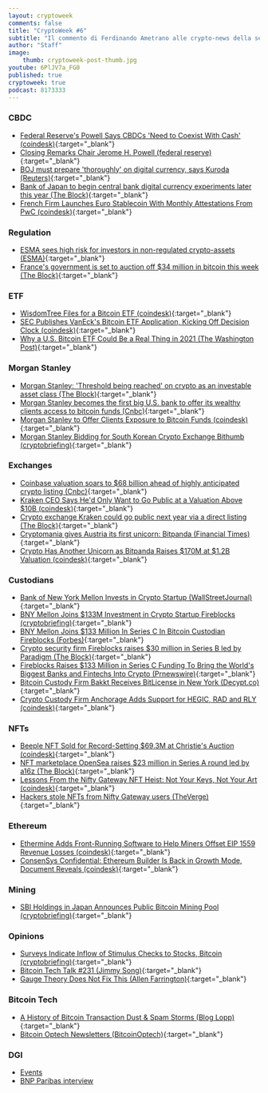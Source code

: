 ```yaml
---
layout: cryptoweek
comments: false
title: "CryptoWeek #6"
subtitle: "Il commento di Ferdinando Ametrano alle crypto-news della settimana" 
author: "Staff"
image:
    thumb: cryptoweek-post-thumb.jpg
youtube: 6PlJV7a_FG0
published: true
cryptoweek: true
podcast: 8173333
---
```

### CBDC

- [Federal Reserve's Powell Says CBDCs 'Need to Coexist With Cash' (coindesk)](https://www.coindesk.com/federal-reserves-powell-cbdc-coexist-cash){:target="_blank"}
- [Closing Remarks Chair Jerome H. Powell (federal reserve)](https://www.federalreserve.gov/newsevents/speech/powell20210318a.htm){:target="_blank"}
- [BOJ must prepare 'thoroughly' on digital currency, says Kuroda (Reuters)](https://www.reuters.com/article/us-japan-economy-boj-cbdc/boj-must-prepare-thoroughly-on-digital-currency-says-kuroda-idUSKBN2B80CS){:target="_blank"}
- [Bank of Japan to begin central bank digital currency experiments later this year (The Block)](https://www.theblockcrypto.com/linked/98555/bank-of-japan-cbdc-experiments-governor){:target="_blank"}
- [French Firm Launches Euro Stablecoin With Monthly Attestations From PwC (coindesk)](https://www.coindesk.com/french-firm-launches-euro-stablecoin-with-monthly-audits-from-pwc){:target="_blank"}

### Regulation

- [ESMA sees high risk for investors in non-regulated crypto-assets (ESMA)](https://www.esma.europa.eu/press-news/esma-news/esma-sees-high-risk-investors-in-non-regulated-crypto-assets){:target="_blank"}
- [France's government is set to auction off $34 million in bitcoin this week (The Block)](https://www.theblockcrypto.com/linked/98356/france-bitcoin-auction-wednesday){:target="_blank"}

### ETF

- [WisdomTree Files for a Bitcoin ETF (coindesk)](https://www.coindesk.com/wisdomtree-files-for-a-bitcoin-etf){:target="_blank"}
- [SEC Publishes VanEck's Bitcoin ETF Application, Kicking Off Decision Clock (coindesk)](https://www.coindesk.com/sec-vaneck-bitcoin-etf-2021){:target="_blank"}
- [Why a U.S. Bitcoin ETF Could Be a Real Thing in 2021 (The Washington Post)](https://www.washingtonpost.com/business/why-a-us-bitcoin-etf-could-be-a-real-thing-in-2021/2021/03/17/fe92797c-873b-11eb-be4a-24b89f616f2c_story.html){:target="_blank"}

### Morgan Stanley

- [Morgan Stanley: 'Threshold being reached' on crypto as an investable asset class (The Block)](https://www.theblockcrypto.com/linked/98606/morgan-stanley-crypto-asset-class-threshold){:target="_blank"}
- [Morgan Stanley becomes the first big U.S. bank to offer its wealthy clients access to bitcoin funds (Cnbc)](https://www.cnbc.com/2021/03/17/bitcoin-morgan-stanley-is-the-first-big-us-bank-to-offer-wealthy-clients-access-to-bitcoin-funds.html){:target="_blank"}
- [Morgan Stanley to Offer Clients Exposure to Bitcoin Funds (coindesk)](https://www.coindesk.com/morgan-stanley-to-offer-clients-exposure-to-bitcoin-funds-report){:target="_blank"}
- [Morgan Stanley Bidding for South Korean Crypto Exchange Bithumb (cryptobriefing)](https://cryptobriefing.com/morgan-stanley-bidding-south-korean-crypto-exchange-bithumb/){:target="_blank"}

### Exchanges

- [Coinbase valuation soars to $68 billion ahead of highly anticipated crypto listing (Cnbc)](https://www.cnbc.com/2021/03/17/coinbase-valuation-rises-to-68-billion-ahead-of-crypto-listing.html){:target="_blank"}
- [Kraken CEO Says He'd Only Want to Go Public at a Valuation Above $10B (coindesk)](https://www.coindesk.com/kraken-jesse-powell-bloomberg){:target="_blank"}
- [Crypto exchange Kraken could go public next year via a direct listing (The Block)](https://www.theblockcrypto.com/linked/98587/crypto-exchange-kraken-direct-listing-plan-2022){:target="_blank"}
- [Cryptomania gives Austria its first unicorn: Bitpanda (Financial Times)](https://www.ft.com/content/0f5d5439-c655-4f0f-a484-8aacd0333c96){:target="_blank"}
- [Crypto Has Another Unicorn as Bitpanda Raises $170M at $1.2B Valuation (coindesk)](https://www.coindesk.com/crypto-has-another-unicorn-as-bitpanda-raises-170m-at-1-2b-valuation){:target="_blank"}

### Custodians

- [Bank of New York Mellon Invests in Crypto Startup (WallStreetJournal)](https://www.wsj.com/articles/bank-of-new-york-mellon-invests-in-crypto-startup-11616063404){:target="_blank"}
- [BNY Mellon Joins $133M Investment in Crypto Startup Fireblocks (cryptobriefing)](https://cryptobriefing.com/bny-mellon-joins-133m-investment-crypto-startup-fireblocks/){:target="_blank"}
- [BNY Mellon Joins $133 Million In Series C In Bitcoin Custodian Fireblocks (Forbes)](https://www.forbes.com/sites/ninabambysheva/2021/03/18/bny-mellon-joins-133-million-in-series-c-in-bitcoin-custodian-fireblocks/){:target="_blank"}
- [Crypto security firm Fireblocks raises $30 million in Series B led by Paradigm (The Block)](https://www.theblockcrypto.com/post/85052/crypto-fireblocks-series-b-funding-round-paradigm){:target="_blank"}
- [Fireblocks Raises $133 Million in Series C Funding To Bring the World's Biggest Banks and Fintechs Into Crypto (Prnewswire)](https://www.prnewswire.com/news-releases/fireblocks-raises-133-million-in-series-c-funding-to-bring-the-worlds-biggest-banks-and-fintechs-into-crypto-301249839.html){:target="_blank"}
- [Bitcoin Custody Firm Bakkt Receives BitLicense in New York (Decypt.co)](https://decrypt.co/60982/bitcoin-custody-firm-bakkt-receives-bitlicense-in-new-york){:target="_blank"}
- [Crypto Custody Firm Anchorage Adds Support for HEGIC, RAD and RLY (coindesk)](https://www.coindesk.com/crypto-custody-firm-anchorage-adds-support-for-hegic-rad-and-rly){:target="_blank"}

### NFTs

- [Beeple NFT Sold for Record-Setting $69.3M at Christie's Auction (coindesk)](https://www.coindesk.com/beeple-nft-christies-auction){:target="_blank"}
- [NFT marketplace OpenSea raises $23 million in Series A round led by a16z (The Block)](https://www.theblockcrypto.com/linked/98757/nft-marketplace-opensea-funding-a16z){:target="_blank"}
- [Lessons From the Nifty Gateway NFT Heist: Not Your Keys, Not Your Art (coindesk)](https://www.coindesk.com/nifty-gateway-nft-hack-lessons){:target="_blank"}
- [Hackers stole NFTs from Nifty Gateway users (TheVerge)](https://www.theverge.com/2021/3/15/22331818/nifty-gateway-hack-steal-nfts-credit-card){:target="_blank"}

### Ethereum

- [Ethermine Adds Front-Running Software to Help Miners Offset EIP 1559 Revenue Losses (coindesk)](https://www.coindesk.com/ethermine-adds-front-running-software-to-help-miners-offset-eip-1559-revenue-losses){:target="_blank"}
- [ConsenSys Confidential: Ethereum Builder Is Back in Growth Mode, Document Reveals (coindesk)](https://www.coindesk.com/consensys-confidential-ethereum-builder-is-back-in-growth-mode-document-reveals){:target="_blank"}

### Mining

- [SBI Holdings in Japan Announces Public Bitcoin Mining Pool (cryptobriefing)](https://cryptobriefing.com/sbi-holdings-japan-announces-public-bitcoin-mining-pool/){:target="_blank"}

### Opinions

- [Surveys Indicate Inflow of Stimulus Checks to Stocks, Bitcoin (cryptobriefing)](https://cryptobriefing.com/surveys-indicate-inflow-stimulus-checks-stocks-bitcoin/){:target="_blank"}
- [Bitcoin Tech Talk #231 (Jimmy Song)](https://jimmysong.substack.com/p/taleb-peterson-and-weinsteins-engagement){:target="_blank"}
- [Gauge Theory Does Not Fix This (Allen Farrington)](https://allenfarrington.medium.com/gauge-theory-does-not-fix-this-625f98de3246){:target="_blank"}

### Bitcoin Tech

- [A History of Bitcoin Transaction Dust & Spam Storms (Blog Lopp)](https://blog.lopp.net/history-bitcoin-transaction-dust-spam-storms/){:target="_blank"}
- [Bitcoin Optech Newsletters (BitcoinOptech)](https://bitcoinops.org/en/newsletters/){:target="_blank"}

### DGI

- [Events](https://dgi.io/events/)
- [BNP Paribas interview](https://dgi.io/2021/03/17/bnp-paribas.html)
